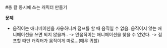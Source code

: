 #총 칼 동시에 쓰는 캐릭터 만들기

__문제__

- 움직이는 애니메이션을 사용하니까 점프를 할 때 움직일 수 없음. 움직이지 않는 애니메이션을 쓰면 되지 않을까.. -> 안움직이는 애니메이션을 찾을 수 없었다. 
-> 점프할 때만 캐릭터가 움직이게 따로...(매우 귀찮)
